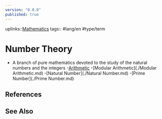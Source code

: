 ```yaml
---
version: "0.0.0"
published: true
---
```

uplinks::[Mathematics](./Mathematics.md)
tags:: #lang/en #type/term
# Number Theory
- A branch of pure mathematics devoted to the study of the natural numbers and the integers
	-[Arithmetic](./Arithmetic.md)
		-[Modular Arithmetic](./Modular Arithmetic.md)
	-[Natural Number](./Natural Number.md)
	-[Prime Number](./Prime Number.md)
## References

## See Also
